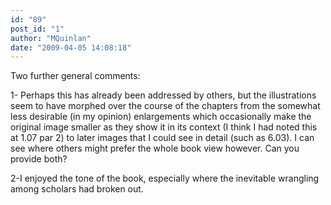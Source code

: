 ```yaml
---
id: "89"
post_id: "1"
author: "MQuinlan"
date: "2009-04-05 14:08:18"
---
```

Two further general comments:


1- Perhaps this has already been addressed by others, but the illustrations seem to have morphed over the course of the chapters from the somewhat less desirable (in my opinion) enlargements which occasionally make the original image smaller as they show it in its context (I think I had noted this at 1.07 par 2) to later images that I could see in detail (such as 6.03). I can see where others might prefer the whole book view however. Can you provide both?

2-I enjoyed the tone of the book, especially where the inevitable wrangling among scholars had broken out.
